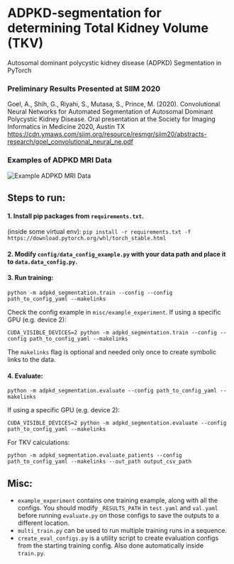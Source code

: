 # ADPKD-segmentation for determining Total Kidney Volume (TKV)
Autosomal dominant polycystic kidney disease (ADPKD) Segmentation in PyTorch

### Preliminary Results Presented at SIIM 2020

Goel, A., Shih, G., Riyahi, S., Mutasa, S., Prince, M. (2020). Convolutional Neural Networks for Automated Segmentation of Autosomal Dominant Polycystic Kidney Disease. Oral presentation at the Society for Imaging Informatics in Medicine 2020, Austin TX
https://cdn.ymaws.com/siim.org/resource/resmgr/siim20/abstracts-research/goel_convolutional_neural_ne.pdf

### Examples of ADPKD MRI Data
![Example ADPKD MRI Data](adpkd_sample_aksg87.gif)

## Steps to run:

#### 1. Install pip packages from `requirements.txt`.
(inside some virtual env): `pip install -r requirements.txt -f https://download.pytorch.org/whl/torch_stable.html`

#### 2. Modify `config/data_config_example.py` with your data path and place it to `data.data_config.py`.
#### 3. Run training:

`python -m adpkd_segmentation.train --config --config path_to_config_yaml --makelinks`

 Check the config example in `misc/example_experiment`. If using a specific GPU (e.g. device 2):

`CUDA_VISIBLE_DEVICES=2 python -m adpkd_segmentation.train --config --config path_to_config_yaml --makelinks`

 The `makelinks` flag is optional and needed only once to create symbolic links to the data.

#### 4. Evaluate:
`python -m adpkd_segmentation.evaluate --config path_to_config_yaml --makelinks`

 If using a specific GPU (e.g. device 2):

 `CUDA_VISIBLE_DEVICES=2 python -m adpkd_segmentation.evaluate --config path_to_config_yaml --makelinks`

For TKV calculations:

`python -m adpkd_segmentation.evaluate_patients --config path_to_config_yaml --makelinks --out_path output_csv_path`

## Misc:
- `example_experiment` contains one training example, along with all the configs.
    You should modify `_RESULTS_PATH` in `test.yaml` and `val.yaml` before running `evaluate.py`
    on those configs to save the outputs to a different location.
- `multi_train.py` can be used to run multiple training runs in a sequence.
- `create_eval_configs.py` is a utility script to create evaluation configs from the starting training config.
Also done automatically inside `train.py`.
